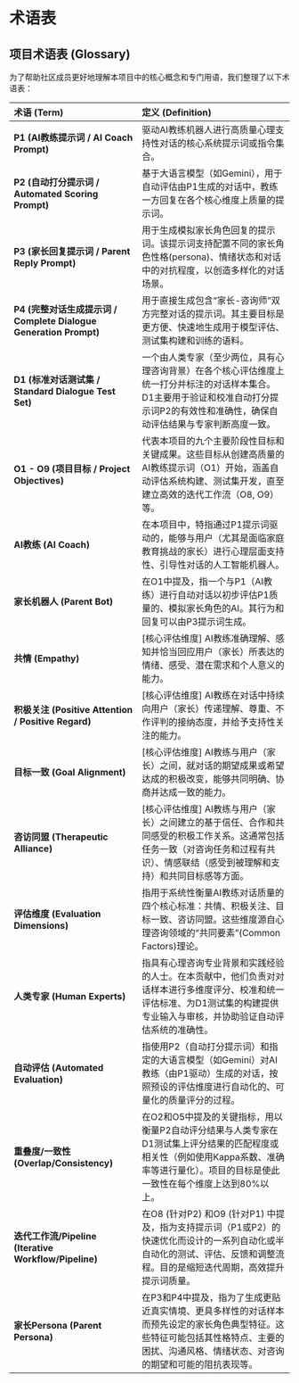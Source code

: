 # 术语表

## 项目术语表 (Glossary)

为了帮助社区成员更好地理解本项目中的核心概念和专门用语，我们整理了以下术语表：

| 术语 (Term)                               | 定义 (Definition)                                                                                                                                                                 |
| :---------------------------------------- | :-------------------------------------------------------------------------------------------------------------------------------------------------------------------------------- |
| **P1 (AI教练提示词 / AI Coach Prompt)** | 驱动AI教练机器人进行高质量心理支持性对话的核心系统提示词或指令集合。                                                                                                                      |
| **P2 (自动打分提示词 / Automated Scoring Prompt)** | 基于大语言模型（如Gemini），用于自动评估由P1生成的对话中，教练一方回复在各个核心维度上质量的提示词。                                                                                             |
| **P3 (家长回复提示词 / Parent Reply Prompt)** | 用于生成模拟家长角色回复的提示词。该提示词支持配置不同的家长角色性格(persona)、情绪状态和对话中的对抗程度，以创造多样化的对话场景。                                                                       |
| **P4 (完整对话生成提示词 / Complete Dialogue Generation Prompt)** | 用于直接生成包含“家长-咨询师”双方完整对话的提示词。其主要目标是更方便、快速地生成用于模型评估、测试集构建和训练的语料。                                                                         |
| **D1 (标准对话测试集 / Standard Dialogue Test Set)** | 一个由人类专家（至少两位，具有心理咨询背景）在各个核心评估维度上统一打分并标注的对话样本集合。D1主要用于验证和校准自动打分提示词P2的有效性和准确性，确保自动评估结果与专家判断高度一致。                                               |
| **O1 - O9 (项目目标 / Project Objectives)** | 代表本项目的九个主要阶段性目标和关键成果。这些目标从创建高质量的AI教练提示词（O1）开始，涵盖自动评估系统构建、测试集开发，直至建立高效的迭代工作流（O8, O9）等。                                                        |
| **AI教练 (AI Coach)** | 在本项目中，特指通过P1提示词驱动的，能够与用户（尤其是面临家庭教育挑战的家长）进行心理层面支持性、引导性对话的人工智能机器人。                                                                                    |
| **家长机器人 (Parent Bot)** | 在O1中提及，指一个与P1（AI教练）进行自动对话以初步评估P1质量的、模拟家长角色的AI。其行为和回复可以由P3提示词生成。                                                                                      |
| **共情 (Empathy)** | [核心评估维度] AI教练准确理解、感知并恰当回应用户（家长）所表达的情绪、感受、潜在需求和个人意义的能力。                                                                                                   |
| **积极关注 (Positive Attention / Positive Regard)** | [核心评估维度] AI教练在对话中持续向用户（家长）传递理解、尊重、不作评判的接纳态度，并给予支持性关注的能力。                                                                                             |
| **目标一致 (Goal Alignment)** | [核心评估维度] AI教练与用户（家长）之间，就对话的期望成果或希望达成的积极改变，能够共同明确、协商并达成一致的能力。                                                                                             |
| **咨访同盟 (Therapeutic Alliance)** | [核心评估维度] AI教练与用户（家长）之间建立的基于信任、合作和共同感受的积极工作关系。这通常包括任务一致（对咨询任务和过程有共识）、情感联结（感受到被理解和支持）和共同目标感等方面。                                             |
| **评估维度 (Evaluation Dimensions)** | 指用于系统性衡量AI教练对话质量的四个核心标准：共情、积极关注、目标一致、咨访同盟。这些维度源自心理咨询领域的“共同要素”(Common Factors)理论。                                                                  |
| **人类专家 (Human Experts)** | 指具有心理咨询专业背景和实践经验的人士。在本贡献中，他们负责对对话样本进行多维度评分、校准和统一评估标准、为D1测试集的构建提供专业输入与审核，并协助验证自动评估系统的准确性。                                                 |
| **自动评估 (Automated Evaluation)** | 指使用P2（自动打分提示词）和指定的大语言模型（如Gemini）对AI教练（由P1驱动）生成的对话，按照预设的评估维度进行自动化的、可量化的质量评分的过程。                                                                      |
| **重叠度/一致性 (Overlap/Consistency)** | 在O2和O5中提及的关键指标，用以衡量P2自动评分结果与人类专家在D1测试集上评分结果的匹配程度或相关性（例如使用Kappa系数、准确率等进行量化）。项目的目标是使此一致性在每个维度上达到80%以上。                                           |
| **迭代工作流/Pipeline (Iterative Workflow/Pipeline)** | 在O8 (针对P2) 和O9 (针对P1) 中提及，指为支持提示词（P1或P2）的快速优化而设计的一系列自动化或半自动化的测试、评估、反馈和调整流程。目的是缩短迭代周期，高效提升提示词质量。                                        |
| **家长Persona (Parent Persona)** | 在P3和P4中提及，指为了生成更贴近真实情境、更具多样性的对话样本而预先设定的家长角色典型特征。这些特征可能包括其性格特点、主要的困扰、沟通风格、情绪状态、对咨询的期望和可能的阻抗表现等。                                           |